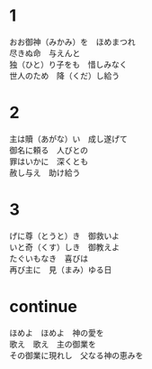 # 1  
おお御神（みかみ）を　ほめまつれ  
尽きぬ命　与えんと  
独（ひと）り子をも　惜しみなく  
世人のため　降（くだ）し給う  

# 2  
主は贖（あがな）い　成し遂げて  
御名に頼る　人びとの  
罪はいかに　深くとも  
赦し与え　助け給う  

# 3  
げに尊（とうと）き　御救いよ  
いと奇（くす）しき　御教えよ  
たぐいもなき　喜びは  
再び主に　見（まみ）ゆる日  

# continue  
ほめよ　ほめよ　神の愛を  
歌え　歌え　主の御業を  
その御業に現れし　父なる神の恵みを  

